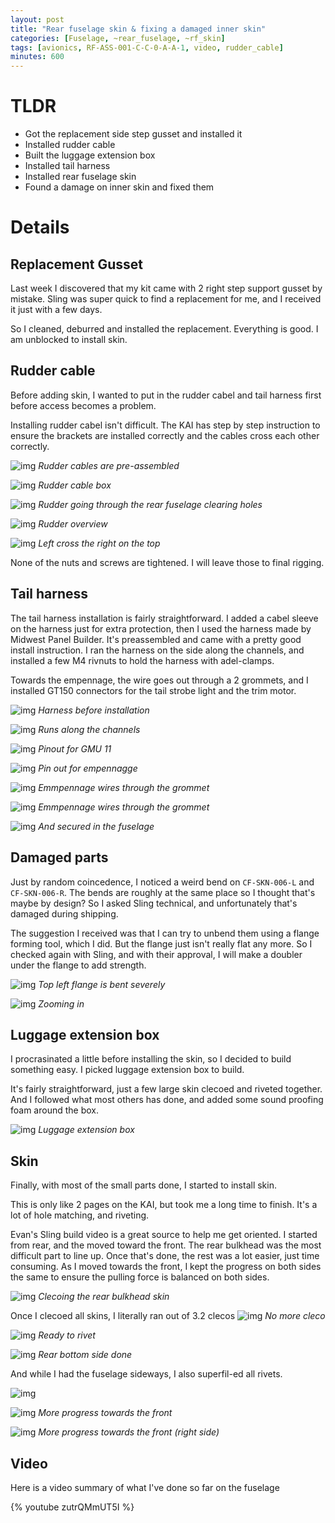 ```yaml
---
layout: post
title: "Rear fuselage skin & fixing a damaged inner skin"
categories: [Fuselage, ~rear_fuselage, ~rf_skin]
tags: [avionics, RF-ASS-001-C-C-0-A-A-1, video, rudder_cable]
minutes: 600
---
```


# TLDR

- Got the replacement side step gusset and installed it
- Installed rudder cable
- Built the luggage extension box
- Installed tail harness
- Installed rear fuselage skin
- Found a damage on inner skin and fixed them

# Details

## Replacement Gusset

Last week I discovered that my kit came with 2 right step support gusset by mistake. Sling was super quick to find a replacement for me, and I received it just with a few days.

So I cleaned, deburred and installed the replacement. Everything is good. I am unblocked to install skin.

## Rudder cable

Before adding skin, I wanted to put in the rudder cabel and tail harness first before access becomes a problem.

Installing rudder cabel isn't difficult. The KAI has step by step instruction to ensure the brackets are installed correctly and the cables cross each other correctly.

![img](https://lh3.googleusercontent.com/pw/AP1GczMpdMFMAsRLIeSmys1epOKYODvx5F64FWpVK__lIoxBSLjq2ztCfCZ8Y6B56hBOabTHPd742-Lhhe1-dYPeUll25_LQ8-rSdXbTYclbhqIH_prQiTqcbMmR9CokO_a0b86vJvYolI3AzzZ5bzV7J5XYiA=w786-h1044-s-no-gm?authuser=0)
_Rudder cables are pre-assembled_

![img](https://lh3.googleusercontent.com/pw/AP1GczM-irmN8NAs55eEDLGh47eB0v3_mEVAeMaJr9KzqsE9hPdU1xhJ-27d0H5rSeEYJJez0-GJeGt1859e_8Tt2HVH3VX9atm4-1aRk6sOQvxvtJyV7Q9ryWz6SWaWv-rKGZPD-ujKOx7KVQlBqiElxzlAlQ=w786-h1044-s-no-gm?authuser=0)
_Rudder cable box_

![img](https://lh3.googleusercontent.com/pw/AP1GczOzaRzzrkiEOVjN9k-ktNCx92VwtxesB73imUaIp-sjnJvPID5y9PPe38WRmimh1uR9s82EHtk_B6shmRIlwNLIo4Dttw6MUnZ5lHh9VItZDkUkV4j2djhxYQb5_xsqxu8RAYnwU-RbyMLRN4OsfMovPQ=w786-h1044-s-no-gm?authuser=0)
_Rudder going through the rear fuselage clearing holes_

![img](https://lh3.googleusercontent.com/pw/AP1GczN6I1CDyy_NYOMFvOjSq1GtSALSiahJBWDZyExFqUpK5DDGphPDkmLnybLIms-yl8FTH-v0xdd3PIQ9NsyER6z0JOKsCb_BjBTVu2FxaYlwhhCkbrhe6nekNs4_Tj8TFys79Xal5k81FwvWW7jd815UVw=w786-h1044-s-no-gm?authuser=0)
_Rudder overview_

![img](https://lh3.googleusercontent.com/pw/AP1GczPDeOhTI7o0HIk7UCqKHZ5weAig8tSAozlEVPQPP5rWbDREWsUWZVZt5movaedgbxUaO8_Q3LzrKDiClbb4V9KOtA6tvbXiDTsi0V7RC7leSOzR4XToyKGebt_PV5-W8CdPRNkRfynCFck2_JJAnHuYUQ=w786-h1044-s-no-gm?authuser=0)
_Left cross the right on the top_

None of the nuts and screws are tightened. I will leave those to final rigging.

## Tail harness

The tail harness installation is fairly straightforward. I added a cabel sleeve on the harness just for extra protection, then I used the harness made by Midwest Panel Builder. It's preassembled and came with a pretty good install instruction. I ran the harness on the side along the channels, and installed a few M4 rivnuts to hold the harness with adel-clamps.

Towards the empennage, the wire goes out through a 2 grommets, and I installed GT150 connectors for the tail strobe light and the trim motor.

![img](https://lh3.googleusercontent.com/pw/AP1GczPCfx_XUB-KvhsfNYz9A5lGIO9zVgPfouDdnpZJKxWC7sVjp2ymDwmB2ab0NyZVsmSmP33KN-rODRSCXUoBa21tLgLUndoSYeOjWRsvp_pgn8yN-kdDRSSUimBuVByA6SgJ6HN8FOFkAnXrdI-0lwTsbg=w1352-h1018-s-no-gm?authuser=0)
_Harness before installation_

![img](https://lh3.googleusercontent.com/pw/AP1GczPSx-w22GAoe2eNQDHUuAS7YpZxS0hQDPhArY77af5unqo9a8ZDKFtqCFQTZxWiahTxVg5xkC4VYKxioZVNQ_SGcGy9vKwRLOzCJYiBe7bKcKROHhLQcjXeWukw0a3Ll_gOSrOQzY2QXWyjNzDswI8Wlg=w786-h1044-s-no-gm?authuser=0)
_Runs along the channels_

![img](https://lh3.googleusercontent.com/pw/AP1GczPCgxI4h7apS3kYLW802V_UtJqiCjXvM0hG0BW80td24EypS8qkr0KsU-o3GQ8gBv4hNXvFFqOcKfC5loB247oagXvSBilHVDerAN2FuXo2XVANkzj2X7tv1ak3upNc2HIDuCHMaNMuQAO5_DicQRX0zQ=w786-h1044-s-no-gm?authuser=0)
_Pinout for GMU 11_

![img](https://lh3.googleusercontent.com/pw/AP1GczNckesngpMhvXfqA3YEJOk0C8R_It-_53H87t-2TAbzgdK_AkMnXEOKQXcaz83LNTp3oBewvYXOGbWo81Sf0m8L7h8XWFYx3zXtcjrWVIlZpqQAEaDjLDLzIxVmZ3e4KpuAo-H-GJaJewykT6QnFRAC0w=w786-h1044-s-no-gm?authuser=0)
_Pin out for empennagge_

![img](https://lh3.googleusercontent.com/pw/AP1GczPbZ_uN-X54NbkJhOgeTjM74FMw_V3KTSFjIN6-bDVkUCPcY37u5rGxji3s0GrQR-609fR784eDZSWxcUNQ4hMmyV2AosSAFhyoqB5JhPPqoajcqAY12hI16Yfc97-yGg52xmpHq1PwwFlzRMl6kJCZHw=w1352-h1018-s-no-gm?authuser=0)
_Emmpennage wires through the grommet_

![img](https://lh3.googleusercontent.com/pw/AP1GczNVOqNz1CRJL_SJ5LTUVK9zYc5EDp6BV5IdrZVjPDlcv5hhHdtEXlJ9j4np2EiQYl4XQBsmxgBksj1oVOL1WKaNlq5FWx4gBc4M8n80Ub_M9eBNXzb9hqewfV4KzSZOHhJg5bck4gc2NqRpBTVupE2a4g=w1352-h1018-s-no-gm?authuser=0)
_Emmpennage wires through the grommet_

![img](https://lh3.googleusercontent.com/pw/AP1GczP2ia9aT3tD9LmTwlp4ITja1f-90AfCGFxkJdbgTvM8VXrOpY44vzJNNeaLpZC3oVvDoJu77OOqMZ2Xlb9S5zg1guxY0DeTIrHW34iz3PDmGwv2OE2RfQXGBkCKq3UG6UK4cCrIkd8AGzU8pdPwB9EGjw=w1352-h1018-s-no-gm?authuser=0)
_And secured in the fuselage_

## Damaged parts

Just by random coincedence, I noticed a weird bend on `CF-SKN-006-L` and `CF-SKN-006-R`. The bends are roughly at the same place so I thought that's maybe by design? So I asked Sling technical, and unfortunately that's damaged during shipping.

The suggestion I received was that I can try to unbend them using a flange forming tool, which I did. But the flange just isn't really flat any more. So I checked again with Sling, and with their approval, I will make a doubler under the flange to add strength.

![img](https://lh3.googleusercontent.com/pw/AP1GczMM7xugQ_NgcFOWJVnrvAsBieFH_uHU-NP88SZbjPm0sVACWePelMyNtNXyBDujLt59O6m3BejyC-HnAZPBseZBCh90_ECuNuvdM1AyOYW7KyLpgu7zxGrGOvoj4gY3NWePTTaG33Lf2n4HGhexMelAFw=w1352-h1018-s-no-gm?authuser=0)
_Top left flange is bent severely_

![img](https://lh3.googleusercontent.com/pw/AP1GczOLNu3ifhnsgj7-oLDW53m78pQfViwPQ6IZbuMguTuaV84YIYFU6MrSXlH0Aj3skDnLXo67cZkH92JXslc_1zzoc-EhwFRMhD3UbE0ChTCgt953p7ZKe9BvX21SqwbFKicErmL_M2tO4tLN7wGT7-zRFg=w1352-h1018-s-no-gm?authuser=0)
_Zooming in_

## Luggage extension box

I procrasinated a little before installing the skin, so I decided to build something easy. I picked luggage extension box to build.

It's fairly straightforward, just a few large skin clecoed and riveted together. And I followed what most others has done, and added some sound proofing foam around the box.

![img](https://lh3.googleusercontent.com/pw/AP1GczPa2VkyhbUQ1TDxfVCfTCTNHRd5Ba_tSOojnQe9B5nQO79YKKOgUTwvyc9iCqe1YxzFSr_ON-PKcNo5NzriIHKXL4JnETJ8_TiPXl99rqUL1KKQ82ujEqz4HZlmgWTLV5wqNtOZWXjfiu9Hi5VFRnBB2g=w786-h1044-s-no-gm?authuser=0)
_Luggage extension box_

## Skin

Finally, with most of the small parts done, I started to install skin.

This is only like 2 pages on the KAI, but took me a long time to finish. It's a lot of hole matching, and riveting.

Evan's Sling build video is a great source to help me get oriented. I started from rear, and the moved toward the front. The rear bulkhead was the most difficult part to line up. Once that's done, the rest was a lot easier, just time consuming. As I moved towards the front, I kept the progress on both sides the same to ensure the pulling force is balanced on both sides.

![img](https://lh3.googleusercontent.com/pw/AP1GczNXogmui887-AhLq9Zuur0bkpRDvzGO-mBZcjFUUhM_3DEsT93BNh6hRcADKBfKAn-Vq_7YZ8HKKRWNOrqr_6Q7UneFenl-D5ZCq1nPcGjHFi1yKUhcImtlK4E7IOzx6P6FX0ULMWkYPPv-rgtz0vFGPQ=w1352-h1018-s-no-gm?authuser=0)
_Clecoing the rear bulkhead skin_

Once I clecoed all skins, I literally ran out of 3.2 clecos
![img](https://lh3.googleusercontent.com/pw/AP1GczMypVRp-NgMkD1neHp3AiujJqiQMy27IKLu-FmKkRCU0uwdkxdiklv7e8mXscaNkhC79KO-w-OFB0UGZtQf6FDEts2dkL4BFcK9xYj4fILPmPGz7UuXW5DKaUwYZ06UyZpR88kqfyyHuweJUwHRiGPiGQ=w1352-h1018-s-no-gm?authuser=0)
_No more cleco_

![img](https://lh3.googleusercontent.com/pw/AP1GczNH2x-zH4r3DQTBBQmOhT_o65yGQ7IyXtPgLqsvcvVET_5WOwZ_IiHKtXkCFm3QlwChcmXjUSBnLkjwmAB2Wl0E9MuLH0F_zCrXjoBJ9GkoG2EnRSsUyIQ0_2Qzj-ZozlkVEGR2wp45Mr7TzT-4Jg_MUA=w1352-h1018-s-no-gm?authuser=0)
_Ready to rivet_

![img](https://lh3.googleusercontent.com/pw/AP1GczMeA9y1P9jgG6hlpck1iFKOEWjMZE70lPqPCjeoOk982L1jou1OLsnOqF3gmeX8qHq1iG5nDhkv48bioieSwvGQsuWiOM1PPrAu7VJmJaq6asjYYjehpHxw0lElBoblMOS5m4G9IcmqHcwwZ0LOlzEEzg=w1352-h1018-s-no-gm?authuser=0)
_Rear bottom side done_

And while I had the fuselage sideways, I also superfil-ed all rivets.

![img](https://lh3.googleusercontent.com/pw/AP1GczM6gMT6GHSkHPWZJC0Yi69Z7VieX2-gQR6LzExcqPQ9-DwW6Qfprs4DC9cZ-ijP4xnVVsHO7Igw1TCckFbcd6aw2fUbNakFEWCm6Di6julfMm6LYsfN3MW85XcPtWZd2gqEXSR6iIrCmOHCkKrX2k2Z5A=w1352-h1018-s-no-gm?authuser=0)

![img](https://lh3.googleusercontent.com/pw/AP1GczPN5ucH9E_QNpb5ehGNnJem3iTAVnzBHpEHy7260p4i4LekaPFYqYpfHse6I0lcpkEczZB10wO9xJgRUsAekFO5GQncRKGJMsbuBxu3WXvwP0mUl41fJOOgzbno6YpU4sFbTixBgHeDHQyT2wdYqvdBfA=w1352-h1018-s-no-gm?authuser=0)
_More progress towards the front_

![img](https://lh3.googleusercontent.com/pw/AP1GczOBVuDrZrJbsYMZlM9i-117IFEJamOYci1TDuo3pDnKYdYQ_q-mOuxUFunPsWukh4kAjgfMjhTvDfSjlv_K1TNub-weNxnHZWp3L-la_y1y0Cmr0j4eDmDTbVbcDcd-quwD_0dafOzm6lOfxCImmnku6w=w1352-h1018-s-no-gm?authuser=0)
_More progress towards the front (right side)_

## Video

Here is a video summary of what I've done so far on the fuselage

{% youtube zutrQMmUT5I %}
